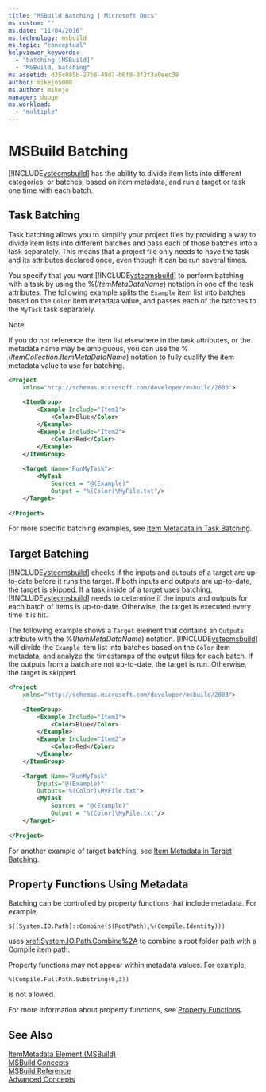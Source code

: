 ```yaml
---
title: "MSBuild Batching | Microsoft Docs"
ms.custom: ""
ms.date: "11/04/2016"
ms.technology: msbuild
ms.topic: "conceptual"
helpviewer_keywords: 
  - "batching [MSBuild]"
  - "MSBuild, batching"
ms.assetid: d35c085b-27b8-49d7-b6f8-8f2f3a0eec38
author: mikejo5000
ms.author: mikejo
manager: douge
ms.workload: 
  - "multiple"
---
```

# MSBuild Batching
[!INCLUDE[vstecmsbuild](../extensibility/internals/includes/vstecmsbuild_md.md)] has the ability to divide item lists into different categories, or batches, based on item metadata, and run a target or task one time with each batch.  
  
## Task Batching  
 Task batching allows you to simplify your project files by providing a way to divide item lists into different batches and pass each of those batches into a task separately. This means that a project file only needs to have the task and its attributes declared once, even though it can be run several times.  
  
 You specify that you want [!INCLUDE[vstecmsbuild](../extensibility/internals/includes/vstecmsbuild_md.md)] to perform batching with a task by using the %(*ItemMetaDataName*) notation in one of the task attributes. The following example splits the `Example` item list into batches based on the `Color` item metadata value, and passes each of the batches to the `MyTask` task separately.  
  
> [!NOTE]
>  If you do not reference the item list elsewhere in the task attributes, or the metadata name may be ambiguous, you can use the %(*ItemCollection.ItemMetaDataName*) notation to fully qualify the item metadata value to use for batching.  
  
```xml  
<Project  
    xmlns="http://schemas.microsoft.com/developer/msbuild/2003">  
  
    <ItemGroup>  
        <Example Include="Item1">  
            <Color>Blue</Color>  
        </Example>  
        <Example Include="Item2">  
            <Color>Red</Color>  
        </Example>  
    </ItemGroup>  
  
    <Target Name="RunMyTask">  
        <MyTask  
            Sources = "@(Example)"  
            Output = "%(Color)\MyFile.txt"/>  
    </Target>  
  
</Project>  
```  
  
 For more specific batching examples, see [Item Metadata in Task Batching](../msbuild/item-metadata-in-task-batching.md).  
  
## Target Batching  
 [!INCLUDE[vstecmsbuild](../extensibility/internals/includes/vstecmsbuild_md.md)] checks if the inputs and outputs of a target are up-to-date before it runs the target. If both inputs and outputs are up-to-date, the target is skipped. If a task inside of a target uses batching, [!INCLUDE[vstecmsbuild](../extensibility/internals/includes/vstecmsbuild_md.md)] needs to determine if the inputs and outputs for each batch of items is up-to-date. Otherwise, the target is executed every time it is hit.  
  
 The following example shows a `Target` element that contains an `Outputs` attribute with the %(*ItemMetaDataName*) notation. [!INCLUDE[vstecmsbuild](../extensibility/internals/includes/vstecmsbuild_md.md)] will divide the `Example` item list into batches based on the `Color` item metadata, and analyze the timestamps of the output files for each batch. If the outputs from a batch are not up-to-date, the target is run. Otherwise, the target is skipped.  
  
```xml  
<Project  
    xmlns="http://schemas.microsoft.com/developer/msbuild/2003">  
  
    <ItemGroup>  
        <Example Include="Item1">  
            <Color>Blue</Color>  
        </Example>  
        <Example Include="Item2">  
            <Color>Red</Color>  
        </Example>  
    </ItemGroup>  
  
    <Target Name="RunMyTask"  
        Inputs="@(Example)"  
        Outputs="%(Color)\MyFile.txt">  
        <MyTask  
            Sources = "@(Example)"  
            Output = "%(Color)\MyFile.txt"/>  
    </Target>  
  
</Project>  
```  
  
 For another example of target batching, see [Item Metadata in Target Batching](../msbuild/item-metadata-in-target-batching.md).  
  
## Property Functions Using Metadata  
 Batching can be controlled by property functions that include metadata. For example,  
  
 `$([System.IO.Path]::Combine($(RootPath),%(Compile.Identity)))`  
  
 uses <xref:System.IO.Path.Combine%2A> to combine a root folder path with a Compile item path.  
  
 Property functions may not appear within metadata values.  For example,  
  
 `%(Compile.FullPath.Substring(0,3))`  
  
 is not allowed.  
  
 For more information about property functions, see [Property Functions](../msbuild/property-functions.md).  
  
## See Also  
 [ItemMetadata Element (MSBuild)](../msbuild/itemmetadata-element-msbuild.md)   
 [MSBuild Concepts](../msbuild/msbuild-concepts.md)   
 [MSBuild Reference](../msbuild/msbuild-reference.md)   
 [Advanced Concepts](../msbuild/msbuild-advanced-concepts.md)